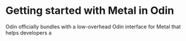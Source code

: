 # Getting started with Metal in Odin

Odin officially bundles with a low-overhead Odin interface for Metal that helps developers a